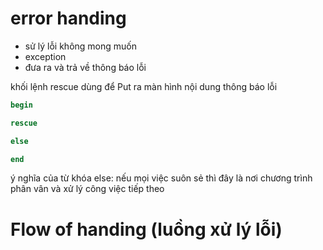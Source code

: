# error handing
- sử lý lỗi không mong muốn
- exception
- đưa ra và trả về thông báo lỗi

khối lệnh rescue dùng để Put ra màn hình nội dung thông báo lỗi
```ruby
begin 

rescue

else

end

```

ý nghĩa của từ khóa else: nếu mọi việc suôn sẻ thì đây là nơi chương trình phân vân và xử lý công việc tiếp theo
# Flow of handing (luồng xử lý lỗi)

